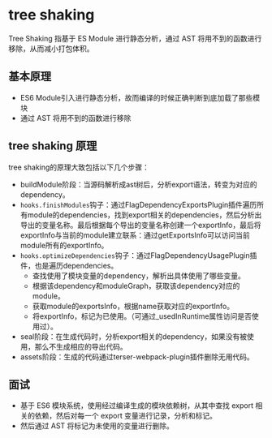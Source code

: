 # tree shaking

Tree Shaking 指基于 ES Module 进行静态分析，通过 AST 将用不到的函数进行移除，从而减小打包体积。

## 基本原理

* ES6 Module引入进行静态分析，故而编译的时候正确判断到底加载了那些模块
* 通过 AST 将用不到的函数进行移除

## tree shaking 原理

tree shaking的原理大致包括以下几个步骤：

* buildModule阶段：当源码解析成ast树后，分析export语法，转变为对应的dependency。
* `hooks.finishModules`钩子：通过FlagDependencyExportsPlugin插件遍历所有module的dependencies，找到export相关的dependencies，然后分析出导出的变量名称。最后根据每个导出的变量名称创建一个exportInfo，最后将exportInfo与当前的module建立联系：通过getExportsInfo可以访问当前module所有的exportInfo。
* `hooks.optimizeDependencies`钩子：通过FlagDependencyUsagePlugin插件，也是遍历dependencies。
  * 查找使用了模块变量的dependency，解析出具体使用了哪些变量。
  * 根据该dependency和moduleGraph，获取该dependency对应的module。
  * 获取module的exportsInfo，根据name获取对应的exportInfo。
  * 将exportInfo，标记为已使用。（可通过_usedInRuntime属性访问是否使用过）。
* seal阶段：在生成代码时，分析export相关的dependency，如果没有被使用，那么不生成相应的导出代码。
* assets阶段：生成的代码通过terser-webpack-plugin插件删除无用代码。


## 面试

* 基于 ES6 模块系统，使用经过编译生成的模块依赖树，从其中查找 export 相关的依赖，然后对每一个 export 变量进行记录，分析和标记。
* 然后通过 AST 将标记为未使用的变量进行删除。
